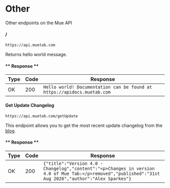 # Other
Other endpoints on the Mue API

#### /

```https://api.muetab.com```

Returns hello world message.

<!-- tabs:start -->
#### ** Response **
Type | Code | Response
--- | --- | ---
OK | 200 | ```Hello world! Documentation can be found at https://apidocs.muetab.com```
<!-- tabs:end -->

#### Get Update Changelog

```https://api.muetab.com/getUpdate```

This endpoint allows you to get the most recent update changelog from the [blog](https://blog.muetab.com).

<!-- tabs:start -->
#### ** Response **
Type | Code | Response
--- | --- | ---
OK | 200 | ```{"title":"Version 4.0 - Changelog","content":"<p>Changes in version 4.0 of Mue Tab:</p>removed","published":"31st Aug 2020","author":"Alex Sparkes"}```
<!-- tabs:end -->